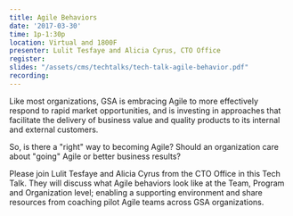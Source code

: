 ```yaml
---
title: Agile Behaviors
date: '2017-03-30'
time: 1p-1:30p
location: Virtual and 1800F
presenter: Lulit Tesfaye and Alicia Cyrus, CTO Office
register:
slides: "/assets/cms/techtalks/tech-talk-agile-behavior.pdf"
recording:
---
```


Like most organizations, GSA is embracing Agile to more effectively respond to rapid market opportunities, and is investing in approaches that facilitate the delivery of business value and quality products to its internal and external customers.

So, is there a "right" way to becoming Agile? Should an organization care about "going" Agile or better business results?

Please join Lulit Tesfaye and Alicia Cyrus from the CTO Office in this Tech Talk. They will discuss what Agile behaviors look like at the Team, Program and Organization level; enabling a supporting environment and share resources from coaching pilot Agile teams across GSA organizations.
